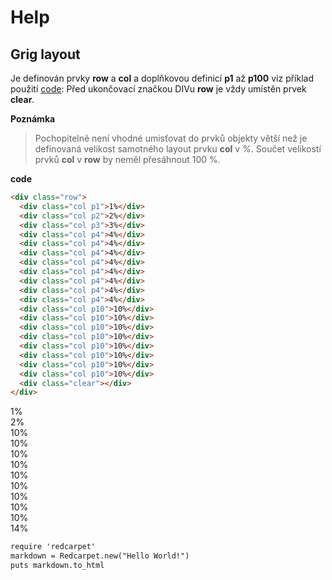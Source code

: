 # Help

## Grig layout

Je definován prvky **row** a **col** a doplňkovou definicí **p1** až **p100** viz příklad použití [code](#code-grid):
Před ukončovací značkou DIVu **row** je vždy umístěn prvek **clear**.

**Poznámka**
> Pochopitelně není vhodné umisťovat do prvků objekty větší než je definovaná velikost samotného layout prvku **col** v *%*.
> Součet velikostí prvků **col** v **row** by neměl přesáhnout 100 %.

<a name="code-grid"/></a>
**code**
```html
<div class="row">
  <div class="col p1">1%</div>
  <div class="col p2">2%</div>
  <div class="col p3">3%</div>
  <div class="col p4">4%</div>
  <div class="col p4">4%</div>
  <div class="col p4">4%</div>
  <div class="col p4">4%</div>
  <div class="col p4">4%</div>
  <div class="col p4">4%</div>
  <div class="col p4">4%</div>
  <div class="col p4">4%</div>  
  <div class="col p10">10%</div>
  <div class="col p10">10%</div>
  <div class="col p10">10%</div>
  <div class="col p10">10%</div>
  <div class="col p10">10%</div>
  <div class="col p10">10%</div>
  <div class="col p10">10%</div>
  <div class="col p10">10%</div>
  <div class="clear"></div>
</div>
```


<div class="row">
    <div class="col p1">1%</div>
    <div class="col p2">2%</div>
    <div class="col p3">10%</div>
    <div class="col p10">10%</div>
    <div class="col p10">10%</div>
    <div class="col p10">10%</div>
    <div class="col p10">10%</div>
    <div class="col p10">10%</div>
    <div class="col p10">10%</div>
    <div class="col p10">10%</div>
    <div class="col p10">10%</div>
    <div class="clear"></div>
</div>

<div class="col p14">14%</div>

</body>
</html>


```html
require 'redcarpet'
markdown = Redcarpet.new("Hello World!")
puts markdown.to_html
```
